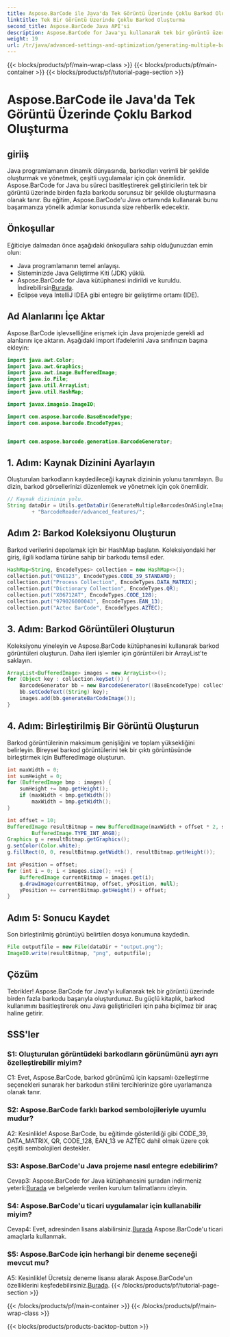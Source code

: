 ```yaml
---
title: Aspose.BarCode ile Java'da Tek Görüntü Üzerinde Çoklu Barkod Oluşturma
linktitle: Tek Bir Görüntü Üzerinde Çoklu Barkod Oluşturma
second_title: Aspose.BarCode Java API'si
description: Aspose.BarCode for Java'yı kullanarak tek bir görüntü üzerinde zahmetsizce birden fazla barkod oluşturun. Sorunsuz entegrasyon için adım adım kılavuzumuzu izleyin.
weight: 19
url: /tr/java/advanced-settings-and-optimization/generating-multiple-barcodes-single-image/
---
```


{{< blocks/products/pf/main-wrap-class >}}
{{< blocks/products/pf/main-container >}}
{{< blocks/products/pf/tutorial-page-section >}}

# Aspose.BarCode ile Java'da Tek Görüntü Üzerinde Çoklu Barkod Oluşturma

## giriiş

Java programlamanın dinamik dünyasında, barkodları verimli bir şekilde oluşturmak ve yönetmek, çeşitli uygulamalar için çok önemlidir. Aspose.BarCode for Java bu süreci basitleştirerek geliştiricilerin tek bir görüntü üzerinde birden fazla barkodu sorunsuz bir şekilde oluşturmasına olanak tanır. Bu eğitim, Aspose.BarCode'u Java ortamında kullanarak bunu başarmanıza yönelik adımlar konusunda size rehberlik edecektir.

## Önkoşullar

Eğiticiye dalmadan önce aşağıdaki önkoşullara sahip olduğunuzdan emin olun:

- Java programlamanın temel anlayışı.
- Sisteminizde Java Geliştirme Kiti (JDK) yüklü.
- Aspose.BarCode for Java kütüphanesi indirildi ve kuruldu. İndirebilirsin[Burada](https://releases.aspose.com/barcode/java/).
- Eclipse veya IntelliJ IDEA gibi entegre bir geliştirme ortamı (IDE).

## Ad Alanlarını İçe Aktar

Aspose.BarCode işlevselliğine erişmek için Java projenizde gerekli ad alanlarını içe aktarın. Aşağıdaki import ifadelerini Java sınıfınızın başına ekleyin:

```java
import java.awt.Color;
import java.awt.Graphics;
import java.awt.image.BufferedImage;
import java.io.File;
import java.util.ArrayList;
import java.util.HashMap;

import javax.imageio.ImageIO;

import com.aspose.barcode.BaseEncodeType;
import com.aspose.barcode.EncodeTypes;


import com.aspose.barcode.generation.BarcodeGenerator;
```

## 1. Adım: Kaynak Dizinini Ayarlayın

Oluşturulan barkodların kaydedileceği kaynak dizininin yolunu tanımlayın. Bu dizin, barkod görsellerinizi düzenlemek ve yönetmek için çok önemlidir.

```java
// Kaynak dizininin yolu.
String dataDir = Utils.getDataDir(GenerateMultipleBarcodesOnASingleImage.class)
        + "BarcodeReader/advanced_features/";
```

## Adım 2: Barkod Koleksiyonu Oluşturun

Barkod verilerini depolamak için bir HashMap başlatın. Koleksiyondaki her giriş, ilgili kodlama türüne sahip bir barkodu temsil eder.

```java
HashMap<String, EncodeTypes> collection = new HashMap<>();
collection.put("ONE123", EncodeTypes.CODE_39_STANDARD);
collection.put("Process Collection", EncodeTypes.DATA_MATRIX);
collection.put("Dictionary Collection", EncodeTypes.QR);
collection.put("X06712AT", EncodeTypes.CODE_128);
collection.put("979026000043", EncodeTypes.EAN_13);
collection.put("Aztec BarCode", EncodeTypes.AZTEC);
```

## 3. Adım: Barkod Görüntüleri Oluşturun

Koleksiyonu yineleyin ve Aspose.BarCode kütüphanesini kullanarak barkod görüntüleri oluşturun. Daha ileri işlemler için görüntüleri bir ArrayList'te saklayın.

```java
ArrayList<BufferedImage> images = new ArrayList<>();
for (Object key : collection.keySet()) {
    BarcodeGenerator bb = new BarcodeGenerator((BaseEncodeType) collection.get(key));
    bb.setCodeText((String) key);
    images.add(bb.generateBarCodeImage());
}
```

## 4. Adım: Birleştirilmiş Bir Görüntü Oluşturun

Barkod görüntülerinin maksimum genişliğini ve toplam yüksekliğini belirleyin. Bireysel barkod görüntülerini tek bir çıktı görüntüsünde birleştirmek için BufferedImage oluşturun.

```java
int maxWidth = 0;
int sumHeight = 0;
for (BufferedImage bmp : images) {
    sumHeight += bmp.getHeight();
    if (maxWidth < bmp.getWidth())
        maxWidth = bmp.getWidth();
}

int offset = 10;
BufferedImage resultBitmap = new BufferedImage(maxWidth + offset * 2, sumHeight + offset * images.size(),
        BufferedImage.TYPE_INT_ARGB);
Graphics g = resultBitmap.getGraphics();
g.setColor(Color.white);
g.fillRect(0, 0, resultBitmap.getWidth(), resultBitmap.getHeight());

int yPosition = offset;
for (int i = 0; i < images.size(); ++i) {
    BufferedImage currentBitmap = images.get(i);
    g.drawImage(currentBitmap, offset, yPosition, null);
    yPosition += currentBitmap.getHeight() + offset;
}
```
## Adım 5: Sonucu Kaydet

Son birleştirilmiş görüntüyü belirtilen dosya konumuna kaydedin.

```java
File outputfile = new File(dataDir + "output.png");
ImageIO.write(resultBitmap, "png", outputfile);
```

## Çözüm

Tebrikler! Aspose.BarCode for Java'yı kullanarak tek bir görüntü üzerinde birden fazla barkodu başarıyla oluşturdunuz. Bu güçlü kitaplık, barkod kullanımını basitleştirerek onu Java geliştiricileri için paha biçilmez bir araç haline getirir.

## SSS'ler

### S1: Oluşturulan görüntüdeki barkodların görünümünü ayrı ayrı özelleştirebilir miyim?

C1: Evet, Aspose.BarCode, barkod görünümü için kapsamlı özelleştirme seçenekleri sunarak her barkodun stilini tercihlerinize göre uyarlamanıza olanak tanır.

### S2: Aspose.BarCode farklı barkod sembolojileriyle uyumlu mudur?

A2: Kesinlikle! Aspose.BarCode, bu eğitimde gösterildiği gibi CODE_39, DATA_MATRIX, QR, CODE_128, EAN_13 ve AZTEC dahil olmak üzere çok çeşitli sembolojileri destekler.

### S3: Aspose.BarCode'u Java projeme nasıl entegre edebilirim?

 Cevap3: Aspose.BarCode for Java kütüphanesini şuradan indirmeniz yeterli:[Burada](https://releases.aspose.com/barcode/java/) ve belgelerde verilen kurulum talimatlarını izleyin.

### S4: Aspose.BarCode'u ticari uygulamalar için kullanabilir miyim?

 Cevap4: Evet, adresinden lisans alabilirsiniz.[Burada](https://purchase.aspose.com/buy) Aspose.BarCode'u ticari amaçlarla kullanmak.

### S5: Aspose.BarCode için herhangi bir deneme seçeneği mevcut mu?

 A5: Kesinlikle! Ücretsiz deneme lisansı alarak Aspose.BarCode'un özelliklerini keşfedebilirsiniz.[Burada](https://releases.aspose.com/).
{{< /blocks/products/pf/tutorial-page-section >}}

{{< /blocks/products/pf/main-container >}}
{{< /blocks/products/pf/main-wrap-class >}}

{{< blocks/products/products-backtop-button >}}
